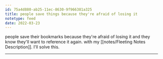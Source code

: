 ```yaml
---
id: 75a4d880-ab25-11ec-8630-9f966381a325
title: people save things because they're afraid of losing it
notetype: feed
date: 2022-03-23
---
```

people save their bookmarks because they're afraid of losing it and they know they'll want to reference it again. with my [[notes/Fleeting Notes Description]]. I'll solve this.

---

